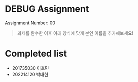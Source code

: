 # DEBUG Assignment
Assignment Number: 00

> 과제를 완수한 이후 아래 양식에 맞게 본인 이름을 추가해보세요!

# Completed list
- 201735030 이호민
- 202214120 박태현
